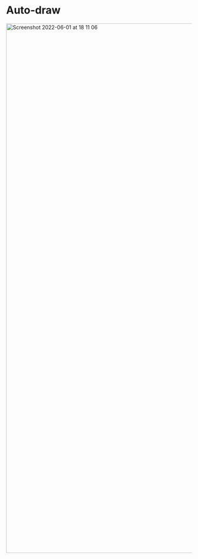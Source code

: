 # Auto-draw

<img width="1440" alt="Screenshot 2022-06-01 at 18 11 06" src="https://user-images.githubusercontent.com/76165392/171450565-2f8fed78-3476-4935-b9c0-634bb99baaee.png">
